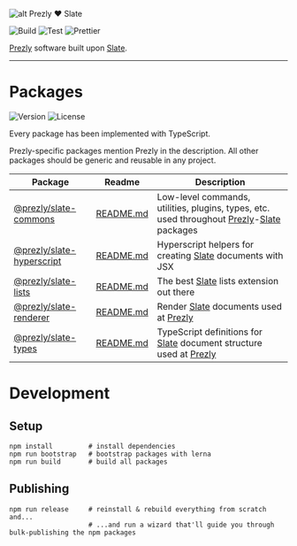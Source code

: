 ![alt Prezly ❤️ Slate](https://cdn.uc.assets.prezly.com/b9c8de97-cc75-4780-baa0-c9d9ac4c7c09/prezly-slate.png)

![Build](https://github.com/kamilmielnik/scrabble-solver/workflows/Build/badge.svg)
![Test](https://github.com/kamilmielnik/scrabble-solver/workflows/Test/badge.svg)
![Prettier](https://github.com/prezly/slate/workflows/Prettier/badge.svg)

[Prezly](https://www.prezly.com/) software built upon [Slate](http://slatejs.org/).

---

# Packages

![Version](https://img.shields.io/npm/v/@prezly/slate-commons)
![License](https://img.shields.io/npm/l/@prezly/slate-commons)

Every package has been implemented with TypeScript.

Prezly-specific packages mention Prezly in the description. All other packages should be generic and reusable in any project.

| Package                                                                              | Readme                                            | Description                                                                                                                                      |
| ------------------------------------------------------------------------------------ | ------------------------------------------------- | ------------------------------------------------------------------------------------------------------------------------------------------------ |
| [@prezly/slate-commons](https://www.npmjs.com/package/@prezly/slate-commons)         | [README.md](packages/slate-commons/README.md)     | Low-level commands, utilities, plugins, types, etc. used throughout [Prezly](https://www.prezly.com/)-[Slate](https://www.slatejs.org/) packages |
| [@prezly/slate-hyperscript](https://www.npmjs.com/package/@prezly/slate-hyperscript) | [README.md](packages/slate-hyperscript/README.md) | Hyperscript helpers for creating [Slate](https://www.slatejs.org/) documents with JSX                                                            |
| [@prezly/slate-lists](https://www.npmjs.com/package/@prezly/slate-lists)             | [README.md](packages/slate-lists/README.md)       | The best [Slate](https://www.slatejs.org/) lists extension out there                                                                             |
| [@prezly/slate-renderer](https://www.npmjs.com/package/@prezly/slate-renderer)       | [README.md](packages/slate-renderer/README.md)    | Render [Slate](https://www.slatejs.org/) documents used at [Prezly](https://www.prezly.com/)                                                     |
| [@prezly/slate-types](https://www.npmjs.com/package/@prezly/slate-types)             | [README.md](packages/slate-types/README.md)       | TypeScript definitions for [Slate](https://www.slatejs.org/) document structure used at [Prezly](https://www.prezly.com/)                        |

# Development

## Setup

```Shell
npm install         # install dependencies
npm run bootstrap   # bootstrap packages with lerna
npm run build       # build all packages
```

## Publishing

```Shell
npm run release     # reinstall & rebuild everything from scratch and...
                    # ...and run a wizard that'll guide you through bulk-publishing the npm packages
```
